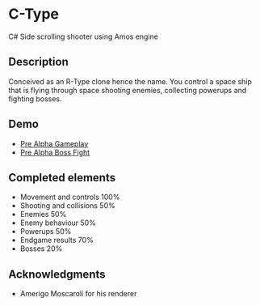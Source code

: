 # C-Type

C# Side scrolling shooter using Amos engine

## Description

Conceived as an R-Type clone hence the name. 
You control a space ship that is flying through space shooting enemies, collecting powerups and fighting bosses.


## Demo
* [Pre Alpha Gameplay](https://www.youtube.com/watch?v=nBfW-oQohM4)
* [Pre Alpha Boss Fight](https://www.youtube.com/watch?v=wuvCsj3dDso)

## Completed elements

* Movement and controls 100% 
* Shooting and collisions 50%
* Enemies 50%
* Enemy behaviour 50%
* Powerups 50%
* Endgame results 70%
* Bosses 20%

## Acknowledgments

* Amerigo Moscaroli for his renderer

